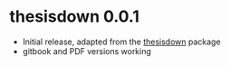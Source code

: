 # thesisdown 0.0.1

- Initial release, adapted from the [thesisdown](https://github.com/ismayc/thesisdown) package
- gitbook and PDF versions working
